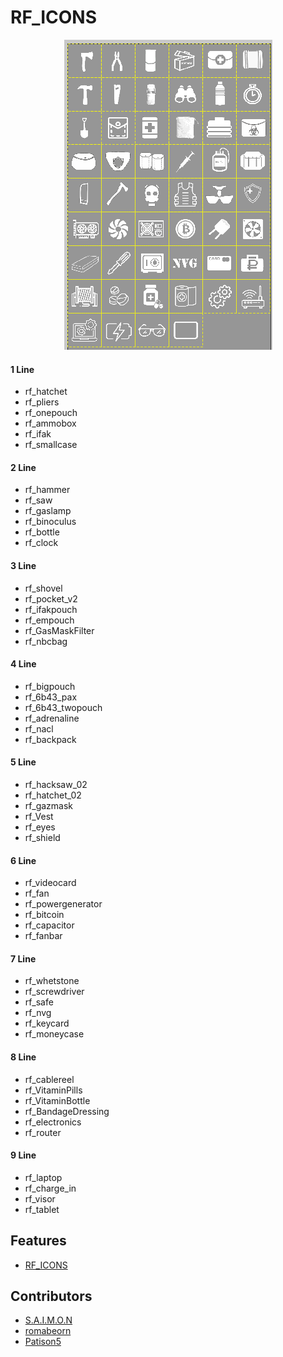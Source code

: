 # RF_ICONS


<p align="center">
   <img alt="Our Discord" src="https://github.com/DayZ-RF/RF_ICONS/blob/main/GUI/png/Screenshot_4.png?raw=true">
</p>

#### 1 Line

- rf_hatchet
- rf_pliers
- rf_onepouch
- rf_ammobox
- rf_ifak
- rf_smallcase

#### 2 Line

- rf_hammer
- rf_saw
- rf_gaslamp
- rf_binoculus
- rf_bottle
- rf_clock

#### 3 Line

- rf_shovel
- rf_pocket_v2
- rf_ifakpouch
- rf_empouch
- rf_GasMaskFilter
- rf_nbcbag

#### 4 Line

- rf_bigpouch
- rf_6b43_pax
- rf_6b43_twopouch
- rf_adrenaline
- rf_nacl
- rf_backpack

#### 5 Line

- rf_hacksaw_02
- rf_hatchet_02
- rf_gazmask
- rf_Vest
- rf_eyes
- rf_shield

#### 6 Line

- rf_videocard
- rf_fan
- rf_powergenerator
- rf_bitcoin
- rf_capacitor
- rf_fanbar

#### 7 Line

- rf_whetstone
- rf_screwdriver
- rf_safe
- rf_nvg
- rf_keycard
- rf_moneycase

#### 8 Line

- rf_cablereel
- rf_VitaminPills
- rf_VitaminBottle
- rf_BandageDressing
- rf_electronics
- rf_router

#### 9 Line

- rf_laptop
- rf_charge_in
- rf_visor
- rf_tablet

## Features

* [RF_ICONS](docs/index.md)

## Contributors

* [S.A.I.M.O.N](https://github.com/SAIMON64rus)
* [romabeorn](https://github.com/romabeorn)
* [Patison5](https://github.com/Patison5)
